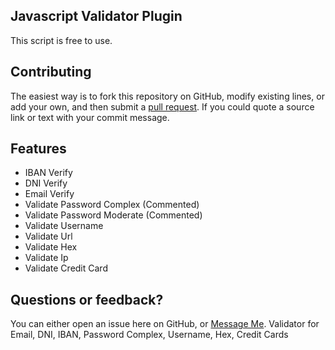 ## Javascript Validator Plugin

This script is free to use.

## Contributing

The easiest way is to fork this repository on GitHub, modify existing lines, or add your own, and then submit a [pull request](https://help.github.com/en/articles/about-pull-requests). If you could quote a source link or text with your commit message.


## Features
 * IBAN Verify
 * DNI Verify
 * Email Verify
 * Validate Password Complex (Commented)
 * Validate Password Moderate (Commented)
 * Validate Username
 * Validate Url
 * Validate Hex
 * Validate Ip
 * Validate Credit Card


## Questions or feedback?

You can either open an issue here on GitHub, or [Message Me](https://m.me/vickom.morozov).
Validator for Email, DNI, IBAN, Password Complex, Username, Hex, Credit Cards
